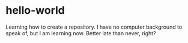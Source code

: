 # hello-world
Learning how to create a repository.
I have no computer background to speak of, but I am learning now.  Better late than never, right?
